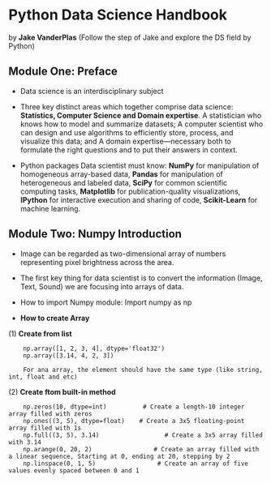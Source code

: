 # Python Data Science Handbook 
 
by **Jake VanderPlas**  (Follow the step of Jake and explore the DS field by Python)

## Module One: Preface 

*  Data science is an interdisciplinary subject

*  Three key distinct areas which together comprise data science: **Statistics, Computer Science and Domain expertise**.  A statistician who knows how to model and summarize
datasets; A computer scientist who can design and use algorithms to efficiently store, process, and visualize this data; and A domain expertise—necessary both to formulate the right questions and to put their answers in context.

*  Python packages Data scientist must know: **NumPy** for manipulation of homogeneous array-based data, **Pandas** for manipulation of heterogeneous and labeled data, **SciPy** for common scientific computing tasks, **Matplotlib** for publication-quality visualizations, **IPython** for interactive execution and sharing of code, **Scikit-Learn** for machine learning.

## Module Two: Numpy Introduction

*  Image can be regarded as two-dimensional array of numbers representing pixel brightness across the area.

*  The first key thing for data scientist is to convert the information (Image, Text, Sound) we are focusing into arrays of data.

*  How to import Numpy module: Import numpy as np

*  **How to create Array**   

(1) **Create from list** 
```
    np.array([1, 2, 3, 4], dtype='float32')
    np.array([3.14, 4, 2, 3])
```
        For ana array, the element should have the same type (like string, int, float and etc)
(2) **Create ftom built-in method**
```
    np.zeros(10, dtype=int)          # Create a length-10 integer array filled with zeros
    np.ones((3, 5), dtype=float)    # Create a 3x5 floating-point array filled with 1s
    np.full((3, 5), 3.14)                  # Create a 3x5 array filled with 3.14
    np.arange(0, 20, 2)                 # Create an array filled with a linear sequence, Starting at 0, ending at 20, stepping by 2
    np.linspace(0, 1, 5)                 # Create an array of five values evenly spaced between 0 and 1
    
```
